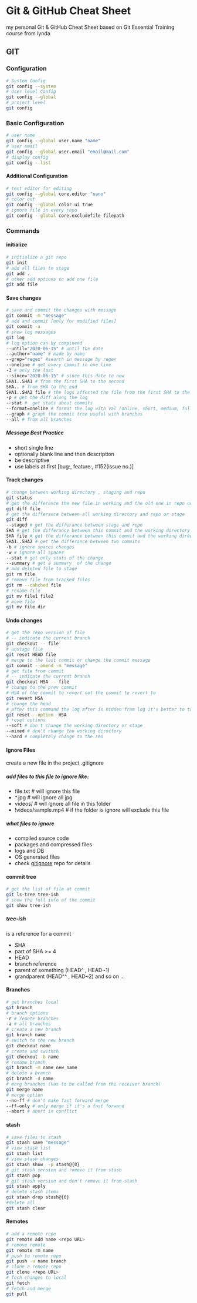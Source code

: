 # Git & GitHub Cheat Sheet
my personal Git &amp; GitHub Cheat Sheet based on Git Essential Training course from lynda
## GIT

### Configuration

```bash
# System Config
git config --system
# User level Config
git config --global
# project level
git config
```

### **Basic Configuration**

```bash
# user name
git config --global user.name "name"
# user email
git config --global user.email "email@mail.com"
# display config
git config --list
```

#### Additional Configuration

```bash
# text editor for editing
git config --global core.editor "nano"
# color out
git config --global color.ui true
# ignore file in every repo
git config --global core.excludefile filepath
```

### Commands

#### initialize

```bash
# initialize a git repo
git init
# add all files to stage
git add .
# other add options to add one file
git add file
```

#### Save changes

```bash
# save and commit the changes with message
git commit -m "message"
# add and commit [only for modified files]
git commit -a 
# show log messages
git log
# log option can by compinend
--until="2020-06-15" # until the date
--author="name" # made by name
--grep="regex" #search in message by regex
--oneline # get every commit in one line
-3 # only the last
--since="2020-06-15" # since this date to now
SHA1..SHA1 # from the first SHA to the second
SHA.. # from SHA to the end
SHA1..SHA2 file # the logs affected the file from the first SHA to the second
-p # get the diff along the log
--stat #  get stats about commits
--format=oneline # format the log with val (online, short, medium, full, fuller, email, raw)
--graph # graph the commit tree useful with branches
--all # from all branches
```

##### Message Best Practice

- short single line
- optionally blank line and then description
- be descriptive
- use labels at first [bug:, feature:, #152(issue no.)]

#### Track changes

```bash
# change between working directory , staging and repo
git status
# get the differance the new file in working and the old one in repo or stage
git diff file
# get the differance between all working directory and repo or stage
git diff
--staged # get the differance between stage and repo
SHA # get the differance between this commit and the working directory
SHA file # get the differance between this commit and the working directory
SHA1..SHA2 # get the differance between two commits
-b # ignore spaces changes
-w # ignore all spaces
--stat # get only stats of the change
--summary # get a summary  of the change
# add deleted file to stage
git rm file
# remove file from tracked files
git rm --cahched file
# rename file
git mv file1 file2
# move file
git mv file dir
```

#### Undo changes

```bash
# get the repo version of file
# -- indicate the current branch
git checkout -- file
# unstage file 
git reset HEAD file
# merge to the last commit or change the commit message
git commit --amend -m "message"
# get file from commit 
# -- indicate the current branch
git checkout HSA -- file
# change to the prev commit
# HSA of the commit to revert not the commit to revert to
git revert HSA 
# change the head
# after this command the log after is hidden from log it's better to take a copy of it
git reset --option  HSA
# reset options
--soft # don't change the working directory or stage
--mixed # don't change the working directory
--hard # completely change to the reo
```

#### **Ignore Files**

create a new file in the project .gitignore

##### add files to this file to ignore like:

- file.txt # will ignore this file
- *.jpg # will ignore all jpg
- videos/  # will ignore all file in this folder
- !videos/sample.mp4 # if the folder is ignore will exclude this file

##### what files to ignore

- compiled source code
- packages and compressed files
- logs and DB
- OS generated files
- check [gitignore](https://github.com/github/gitignore) repo for details

#### commit tree

```bash
# get the list of file at commit
git ls-tree tree-ish
# show the full info of the commit
git show tree-ish
```

##### tree-ish

is a reference for a commit

- SHA
- part of SHA >=  4
- HEAD
- branch reference
- parent of something (HEAD^ , HEAD~1)
- grandparent (HEAD^^ , HEAD~2) and so on ...

#### Branches

```bash
# get branches local
git branch
# branch options
-r # remote branches
-a # all branches
# create a new branch
git branch name
# switch to the new branch
git checkout name
# create and swithch
git checkout -b name
# rename branch
git branch -m name new_name
# delete a branch
git branch -d name
# merg branches (has to be called from the receiver branch)
git merge name
# merge option
--no-ff # don't make fast forward merge
--ff-only # only merge if it's a fast forward
--abort # abort in conflict
```

#### stash

```bash
# save files to stash
git stash save "message"
# view stash list
git stash list
# view stash changes
git stash show  -p stash@{0}
# git stash version and remove it from stash
git stash pop
# git stash version and don't remove it from stash
git stash apply
# delete stash items
git stash drop stash@{0}
#delete all
git stash clear
```

#### Remotes

```bash
# add a remote repo
git remote add name <repo URL>
# remove remote
git remote rm name
# push to remote repo
git push -u name branch
# clone a remote repo
git clone <repo URL>
# fech changes to local
git fetch 
# fetch and merge
git pull

```

